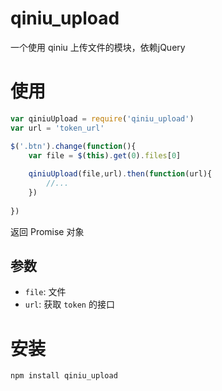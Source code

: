 # qiniu_upload

一个使用 qiniu 上传文件的模块，依赖jQuery

# 使用

```js
var qiniuUpload = require('qiniu_upload')
var url = 'token_url'

$('.btn').change(function(){
    var file = $(this).get(0).files[0]
    
    qiniuUpload(file,url).then(function(url){
        //...
    })
    
})
```

返回 Promise 对象

## 参数

* `file`: 文件
* `url`: 获取 `token` 的接口

# 安装

```shell
npm install qiniu_upload
```

